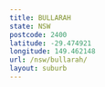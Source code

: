 ```yaml
---
title: BULLARAH
state: NSW
postcode: 2400
latitude: -29.474921
longitude: 149.462148
url: /nsw/bullarah/
layout: suburb
---
```

